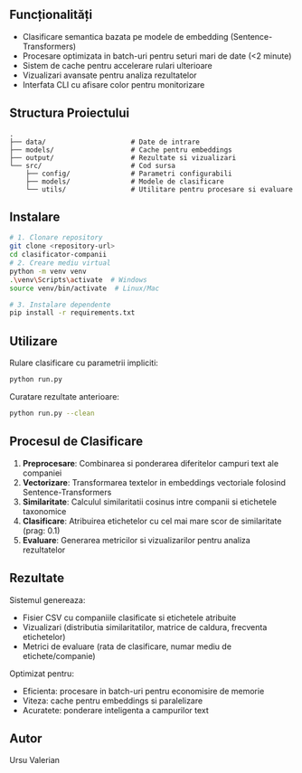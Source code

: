 ## Funcționalități

- Clasificare semantica bazata pe modele de embedding (Sentence-Transformers)
- Procesare optimizata in batch-uri pentru seturi mari de date (<2 minute)
- Sistem de cache pentru accelerare rulari ulterioare
- Vizualizari avansate pentru analiza rezultatelor
- Interfata CLI cu afisare color pentru monitorizare

## Structura Proiectului

```
.
├── data/                     # Date de intrare
├── models/                   # Cache pentru embeddings
├── output/                   # Rezultate si vizualizari
└── src/                      # Cod sursa
    ├── config/               # Parametri configurabili
    ├── models/               # Modele de clasificare
    └── utils/                # Utilitare pentru procesare si evaluare
```

## Instalare

```bash
# 1. Clonare repository
git clone <repository-url>
cd clasificator-companii
# 2. Creare mediu virtual
python -m venv venv
.\venv\Scripts\activate  # Windows
source venv/bin/activate  # Linux/Mac

# 3. Instalare dependente
pip install -r requirements.txt
```

## Utilizare

Rulare clasificare cu parametrii impliciti:

```bash
python run.py
```

Curatare rezultate anterioare:

```bash
python run.py --clean
```

## Procesul de Clasificare

1. **Preprocesare**: Combinarea si ponderarea diferitelor campuri text ale companiei
2. **Vectorizare**: Transformarea textelor in embeddings vectoriale folosind Sentence-Transformers
3. **Similaritate**: Calculul similaritatii cosinus intre companii si etichetele taxonomice
4. **Clasificare**: Atribuirea etichetelor cu cel mai mare scor de similaritate (prag: 0.1)
5. **Evaluare**: Generarea metricilor si vizualizarilor pentru analiza rezultatelor

## Rezultate

Sistemul genereaza:

- Fisier CSV cu companiile clasificate si etichetele atribuite
- Vizualizari (distributia similaritatilor, matrice de caldura, frecventa etichetelor)
- Metrici de evaluare (rata de clasificare, numar mediu de etichete/companie)

Optimizat pentru:

- Eficienta: procesare in batch-uri pentru economisire de memorie
- Viteza: cache pentru embeddings si paralelizare
- Acuratete: ponderare inteligenta a campurilor text

## Autor

Ursu Valerian
